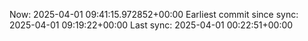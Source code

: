 Now: 2025-04-01 09:41:15.972852+00:00 Earliest commit since sync: 2025-04-01 09:19:22+00:00 Last sync: 2025-04-01 00:22:51+00:00
